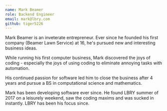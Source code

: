 ```yaml
---
name: Mark Beamer
role: Backend Engineer
email: mark@lbry.com
github: tiger5226
---
```


Mark Beamer is an inveterate entrepreneur. Ever since he founded his first company (Beamer Lawn Service) at 16, he's pursued new and interesting business ideas.

While running his first computer business, Mark discovered the joys of coding - especially the joys of using coding to eliminate annoying tasks with automation.

His continued passion for software led him to close the business after 4 years and pursue a BS in computational science and mathematics.

Mark has been developing software ever since. He found LBRY summer of 2017 on a leisurely weekend, saw the coding maxims and was sucked in instantly. LBRY has been his focus since.
